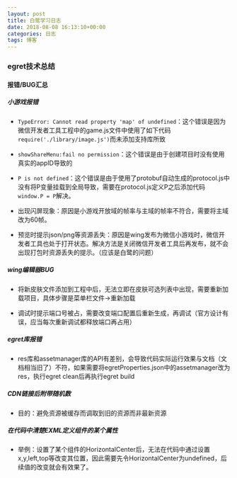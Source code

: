 ```yaml
---
layout: post
title: 白鹭学习日志
date: 2018-08-08 16:13:10+00:00
categories: 日志
tags: 博客
---
```


### egret技术总结
#### 报错/BUG汇总

##### 小游戏报错
- `TypeError: Cannot read property 'map' of undefined`：这个错误是因为微信开发者工具工程中的game.js文件中使用了如下代码`require('./library/image.js')`而未添加支持库所致

- `showShareMenu:fail no permission`：这个错误是由于创建项目时没有使用真实的appID导致的

- `P is not defined`：这个错误是由于使用了protobuf自动生成的protocol.js中没有将P变量挂载到全局导致，需要在protocol.js定义P之后添加代码`window.P = P`解决。

- 出现闪屏现象：原因是小游戏开放域的帧率与主域的帧率不符合，需要将主域改为60帧。

- 预览时提示json/png等资源丢失：原因是wing发布为微信小游戏时，微信开发者工具也处于打开状态。解决方法是关闭微信开发者工具后再发布，就不会出现打包时资源丢失的提示。（应该是白鹭的问题）

##### wing编辑器BUG
- 将新皮肤文件添加到工程中后，无法立即在皮肤可选列表中出现，需要重新加载项目，具体步骤是菜单栏文件->重新加载

- 调试时提示端口号被占，需要改变端口配置后重新生成，再调试（官方设计有误，应当每次重新调试都释放端口再占用）

##### egret库报错
- res库和assetmanager库的API有差别，会导致代码实际运行效果与文档（文档相当旧了）不符，如果需要将egretProperties.json中的assetmanager改为res，执行egret clean后再执行egret build

##### CDN链接后附带随机数
- 目的：避免资源被缓存而调取到旧的资源而非最新资源

##### 在代码中清楚EXML定义组件的某个属性
- 举例：设置了某个组件的HorizontalCenter后，无法在代码中通过设置x,y,left,top等改变其位置，因此需要先令HorizontalCenter为undefined，后续值的改变就会有效果了。
